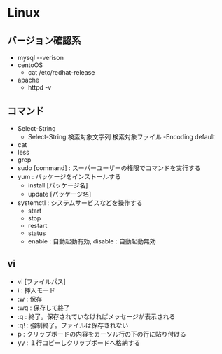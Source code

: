 # Linux

## バージョン確認系

- mysql --verison
- centoOS
  - cat /etc/redhat-release
- apache
  - httpd -v

## コマンド

- Select-String
  - Select-String 検索対象文字列 検索対象ファイル -Encoding default
- cat
- less
- grep
- sudo [command] : スーパーユーザーの権限でコマンドを実行する
- yum : パッケージをインストールする
  - install [パッケージ名]
  - update [パッケージ名]
- systemctl : システムサービスなどを操作する
  - start
  - stop
  - restart
  - status
  - enable : 自動起動有効, disable : 自動起動無効

## vi

- vi [ファイルパス]
- i : 挿入モード
- :w : 保存
- :wq : 保存して終了
- :q : 終了。保存されていなければメッセージが表示される
- :q! : 強制終了。ファイルは保存されない
- p : クリップボードの内容をカーソル行の下の行に貼り付ける
- yy : １行コピーしクリップボードへ格納する